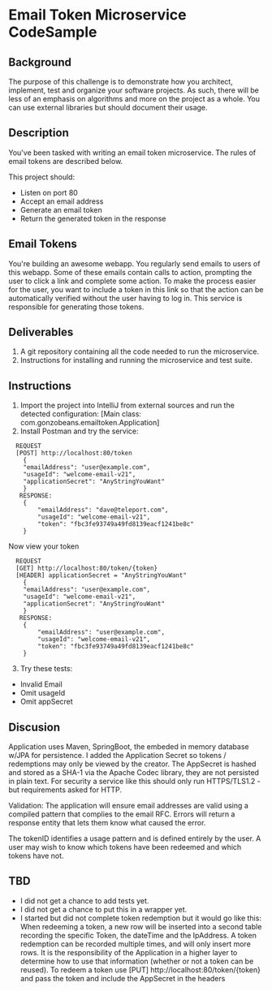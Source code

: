 # Email Token Microservice CodeSample

## Background
The purpose of this challenge is to demonstrate how you architect, implement, test and organize your software projects. As such, there will be less of an emphasis on algorithms and more on the project as a whole. You can use external libraries but should document their usage.

## Description
You've been tasked with writing an email token microservice. The rules of email tokens are described below.

This project should:
- Listen on port 80
- Accept an email address
- Generate an email token
- Return the generated token in the response

## Email Tokens
You're building an awesome webapp. You regularly send emails to users of this webapp. Some of these emails contain calls to action, prompting the user to click a link and complete some action. To make the process easier for the user, you want to include a token in this link so that the action can be automatically verified without the user having to log in. This service is responsible for generating those tokens.

## Deliverables
1. A git repository containing all the code needed to run the microservice.
2. Instructions for installing and running the microservice and test suite.

## Instructions
1. Import the project into IntelliJ from external sources and run the detected configuration:
   [Main class: com.gonzobeans.emailtoken.Application]
2. Install Postman and try the service:
```
  REQUEST 
  [POST] http://localhost:80/token
    {
	"emailAddress": "user@example.com",
	"usageId": "welcome-email-v21",
	"applicationSecret": "AnyStringYouWant"
    }
   RESPONSE:
    {
        "emailAddress": "dave@teleport.com",
        "usageId": "welcome-email-v21",
        "token": "fbc3fe93749a49fd8139eacf1241be8c"
    }
```
Now view your token
```
  REQUEST 
  [GET] http://localhost:80/token/{token}
  [HEADER] applicationSecret = "AnyStringYouWant"
    {
	"emailAddress": "user@example.com",
	"usageId": "welcome-email-v21",
	"applicationSecret": "AnyStringYouWant"
    }
   RESPONSE:
    {
        "emailAddress": "user@example.com",
        "usageId": "welcome-email-v21",
        "token": "fbc3fe93749a49fd8139eacf1241be8c"
    }
```
3. Try these tests:
- Invalid Email
- Omit usageId
- Omit appSecret

## Discusion
Application uses Maven, SpringBoot, the embeded in memory database w/JPA for persistence.  I added the Application Secret so tokens / redemptions may only be viewed by the creator.  The AppSecret is hashed and stored as a SHA-1 via the Apache Codec library, they are not persisted in plain text.  For security a service like this should only run HTTPS/TLS1.2 - but requirements asked for HTTP.

Validation: The application will ensure email addresses are valid using a compiled pattern that complies to the email RFC.  Errors will return a response entity that lets them know what caused the error.                   

The tokenID identifies a usage pattern and is defined entirely by the user.  A user may wish to know which tokens have been redeemed and which tokens have not.

## TBD
- I did not get a chance to add tests yet.
- I did not get a chance to put this in a wrapper yet.
- I started but did not complete token redemption but it would go like this: When redeeming a token, a new row will be inserted into a second table recording the specific Token, the dateTime and the IpAddress.  A token redemption can be recorded multiple times, and will only insert more rows.  It is the responsibility of the Application in a higher layer to determine how to use that information (whether or not a token can be reused).  To redeem a token use
[PUT] http://localhost:80/token/{token} and pass the token and include the AppSecret in the headers

